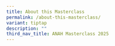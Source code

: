 ```yaml
---
title: About this Masterclass
permalink: /about-this-masterclass/
variant: tiptap
description: ""
third_nav_title: ANAH Masterclass 2025
---
```

